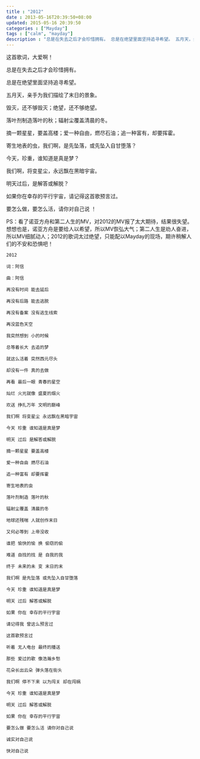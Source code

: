```yaml
---
title : "2012"
date : 2013-05-16T20:39:50+08:00
updated: 2015-05-16 20:39:50
categories : ["Mayday"]
tags : ["calm", "mayday"]
description : "总是在失去之后才会珍惜拥有。 总是在绝望里面坚持追寻希望。 五月天，亲手为我们描绘了末日的景象。 毁灭，还不够毁灭；绝望，还不够绝望。"
---
```


这首歌词，大爱啊！

总是在失去之后才会珍惜拥有。

总是在绝望里面坚持追寻希望。

五月天，亲手为我们描绘了末日的景象。

毁灭，还不够毁灭；绝望，还不够绝望。

落叶剂制造落叶的秋；辐射尘覆盖清晨的冬。

摘一颗星星，要盖高楼；爱一种自由，燃尽石油；追一种富有，却要挥霍。

寄生地表的虫，我们啊，是先坠落，或先坠入自甘堕落？

今天，珍重，谁知道是真是梦？

我们啊，将变星尘，永远飘在黑暗宇宙。

明天过后，是解答或解脱？

如果你在幸存的平行宇宙，请记得这首歌预言过。

要怎么做，要怎么活，请你对自己说 ！

PS：看了诺亚方舟和第二人生的MV，对2012的MV报了太大期待，结果很失望。想想也是，诺亚方舟是要给人以希望，所以MV恢弘大气；第二人生是劝人奋进，所以MV细腻动人；2012的歌词太过绝望，只能配以Mayday的现场，期许稍解人们的不安和恐惧吧！

```
2012

词：阿信

曲：阿信

再没有时间 能去延后

再没有后路 能去逃脱

再没有备案 没有逃生线索

再没蓝色天空

我突然想到 小的时候

总等着长大 去追的梦

就这么活着 突然西元尽头

却没有一件 真的去做

再看 最后一眼 青春的星空

灿烂 火光就像 盛夏的烟火

欢送 挣扎万年 文明的巅峰

我们啊 将变星尘 永远飘在黑暗宇宙

今天 珍重 谁知道是真是梦

明天 过后 是解答或解脱

摘一颗星星 要盖高楼

爱一种自由 燃尽石油

追一种富有 却要挥霍

寄生地表的虫

落叶剂制造 落叶的秋

辐射尘覆盖 清晨的冬

地球还残喘 人就创作末日

又何必等到 上帝没收

谁把 愉快的愉 换 偷窃的偷

难道 自找的找 是 自我的我

终于 未来的未 变 末日的末

我们啊 是先坠落 或先坠入自甘堕落

今天 珍重 谁知道是真是梦

明天 过后 解答或解脱

如果 你在 幸存的平行宇宙

请记得我 曾这么预言过

这首歌预言过

听着 无人电台 最终的播送

那些 爱过的歌 像浩瀚乡愁

花朵长出云朵 弹头落在街头

我们啊 停不下来 以为闯关 却在闯祸

今天 珍重 谁知道是真是梦

明天 过后 解答或解脱

如果 你在 幸存的平行宇宙

要怎么做 要怎么活 请你对自己说

诚实对自己说

快对自己说
```

